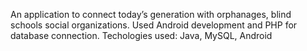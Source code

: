 An application to connect today’s generation with orphanages, blind schools social organizations. Used Android development and PHP for database connection.
Techologies used: Java, MySQL, Android
